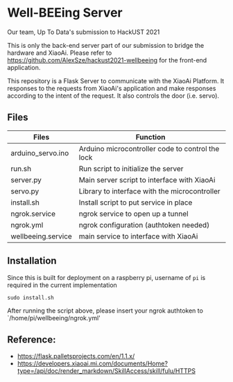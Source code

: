 # Well-BEEing Server

Our team, Up To Data's submission to HackUST 2021

This is only the back-end server part of our submission to bridge the hardware and XiaoAi. Please refer to https://github.com/AlexSze/hackust2021-wellbeeing for the front-end application.

This repository is a Flask Server to communicate with the XiaoAi Platform. It responses to the requests from XiaoAi's application and make responses according to the intent of the request. It also controls the door (i.e. servo).

## Files

| Files                  | Function                                         |
| ---------------------- | ------------------------------------------------ |
| arduino_servo.ino      | Arduino microcontroller code to control the lock |
| run.sh                 | Run script to initialize the server              |
| server.py              | Main server script to interface with XiaoAi      |
| servo.py               | Library to interface with the microcontroller    |
| install.sh | Install script to put service in place |
| ngrok.service | ngrok service to open up a tunnel |
| ngrok.yml | ngrok configuration (authtoken needed) |
| wellbeeing.service | main service to interface with XiaoAi |

## Installation

Since this is built for deployment on a raspberry pi, username of `pi` is required in the current implementation

`sudo install.sh`

After running the script above, please insert your ngrok authtoken to `/home/pi/wellbeeing/ngrok.yml'

## Reference:
- https://flask.palletsprojects.com/en/1.1.x/
- https://developers.xiaoai.mi.com/documents/Home?type=/api/doc/render_markdown/SkillAccess/skill/fulu/HTTPS
